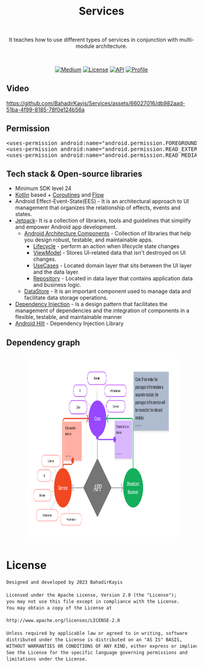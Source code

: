 <h1 align="center">Services</h1></br>
<p align="center" >  
It teaches how to use different types of services in conjunction with multi-module architecture.
</p>
</br>

<p align="center">
 <a href="https://medium.com/p/584e1311b61c/edit"><img alt="Medium" src="https://img.shields.io/badge/Medium-Services-black.svg"/></a>
 <a href="https://opensource.org/licenses/Apache-2.0"><img alt="License" src="https://img.shields.io/badge/License-Apache%202.0-red.svg"/></a>
 <a href="https://android-arsenal.com/api?level=21"><img alt="API" src="https://img.shields.io/badge/API-24%2B-brightgreen.svg?style=flat"/></a>
 <a href="https://github.com/BahadirKayis"><img alt="Profile" src="https://img.shields.io/badge/GitHub-BahadirKayis-darkblue"/></a> 
</p>

## Video
https://github.com/BahadirKayis/Services/assets/66027016/db982aad-51ba-4f99-8185-78f0e124b56a



## Permission
<pre>
&lt;uses-permission android:name="android.permission.FOREGROUND_SERVICE" /&gt;
&lt;uses-permission android:name="android.permission.READ_EXTERNAL_STORAGE" android:maxSdkVersion="32" /&gt;  SDK <=32
&lt;uses-permission android:name="android.permission.READ_MEDIA_AUDIO" /&gt;  SDK =>33
</pre>

## Tech stack & Open-source libraries
- Minimum SDK level 24
- [Kotlin](https://kotlinlang.org/) based + [Coroutines](https://github.com/Kotlin/kotlinx.coroutines) and [Flow](https://developer.android.com/kotlin/flow)
- Android Effect-Event-State(EES) - It is an architectural approach to UI management that organizes the relationship of effects, events and states.
- [Jetpack](https://developer.android.com/jetpack/getting-started)- It is a collection of libraries, tools and guidelines that simplify and empower Android app development.
  - [Android Architecture Components](https://developer.android.com/topic/libraries/architecture) - Collection of libraries that help you design robust, testable, and maintainable apps.
    - [Lifecycle](https://developer.android.com/topic/libraries/architecture/lifecycle) - perform an action when lifecycle state changes
    - [ViewModel](https://developer.android.com/topic/libraries/architecture/viewmodel) - Stores UI-related data that isn't destroyed on UI changes. 
    - [UseCases](https://developer.android.com/topic/architecture/domain-layer) - Located domain layer that sits between the UI layer and the data layer. 
    - [Repository](https://developer.android.com/topic/architecture/data-layer) - Located in data layer that contains application data and business logic.
  - [DataStore](https://developer.android.com/jetpack/androidx/releases/datastore) - It is an important component used to manage data and facilitate data storage operations.
- [Dependency Injection](https://developer.android.com/training/dependency-injection) - Is a design pattern that facilitates the management of dependencies and the integration of components in a flexible, testable, and maintainable manner
- [Android Hilt](https://developer.android.com/training/dependency-injection/hilt-android) - Dependency Injection Library

## Dependency graph
<p align="center">
<img src="/previews/dependency.png" width="80%" height="500px"/>
</p>

# License
```xml
Designed and developed by 2023 BahadirKayis

Licensed under the Apache License, Version 2.0 (the "License");
you may not use this file except in compliance with the License.
You may obtain a copy of the License at

http://www.apache.org/licenses/LICENSE-2.0

Unless required by applicable law or agreed to in writing, software
distributed under the License is distributed on an "AS IS" BASIS,
WITHOUT WARRANTIES OR CONDITIONS OF ANY KIND, either express or implied.
See the License for the specific language governing permissions and
limitations under the License.

